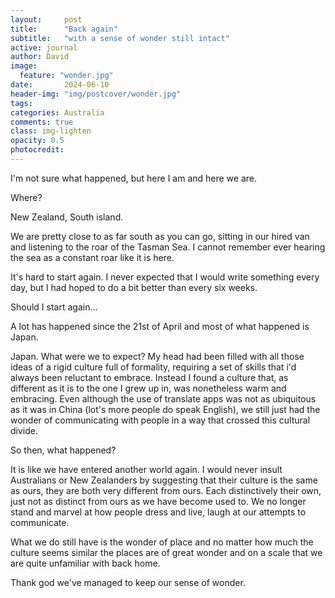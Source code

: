 ```yaml
---
layout:     post
title:      "Back again"
subtitle:   "with a sense of wonder still intact"
active: journal
author: David
image:
  feature: "wonder.jpg"
date:       2024-06-10
header-img: "img/postcover/wonder.jpg"
tags: 
categories: Australia
comments: true
class: img-lighten 
opacity: 0.5
photocredit:
---
```


I'm not sure what happened, but here I am and here we are.

Where? 

New Zealand, South island.

We are pretty close to as far south as you can go, sitting in our hired van and listening to the roar of the Tasman Sea. I cannot remember ever hearing the sea as a constant roar like it is here.

It's hard to start again. I never expected that I would write something every day, but I had hoped to do a bit better than every six weeks. 

Should I start again...

A lot has happened since the 21st of April and most of what happened is Japan.

Japan. What were we to expect? My head had been filled with all those ideas of a rigid culture full of formality, requiring a set of skills that i'd always been reluctant to embrace. Instead I found a culture that, as different as it is to the one I grew up in, was nonetheless warm and embracing. Even although the use of translate apps was not as ubiquitous as it was in China (lot's more people do speak English), we still just had the wonder of communicating with people in a way that crossed this cultural divide. 

So then, what happened?

It is like we have entered another world again. I would never insult Australians or New Zealanders by suggesting that their culture is the same as ours, they are both very different from ours. Each distinctively their own, just not as distinct from ours as we have become used to. We no longer stand and marvel at how people dress and live, laugh at our attempts to communicate.

What we do still have is the wonder of place and no matter how much the culture seems similar the places are of great wonder and on a scale that we are quite unfamiliar with back home. 

Thank god we've managed to keep our sense of wonder.






